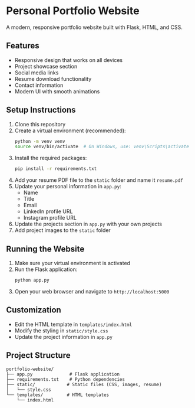 # Personal Portfolio Website

A modern, responsive portfolio website built with Flask, HTML, and CSS.

## Features

- Responsive design that works on all devices
- Project showcase section
- Social media links
- Resume download functionality
- Contact information
- Modern UI with smooth animations

## Setup Instructions

1. Clone this repository
2. Create a virtual environment (recommended):
   ```bash
   python -m venv venv
   source venv/bin/activate  # On Windows, use: venv\Scripts\activate
   ```
3. Install the required packages:
   ```bash
   pip install -r requirements.txt
   ```
4. Add your resume PDF file to the `static` folder and name it `resume.pdf`
5. Update your personal information in `app.py`:
   - Name
   - Title
   - Email
   - LinkedIn profile URL
   - Instagram profile URL
6. Update the projects section in `app.py` with your own projects
7. Add project images to the `static` folder

## Running the Website

1. Make sure your virtual environment is activated
2. Run the Flask application:
   ```bash
   python app.py
   ```
3. Open your web browser and navigate to `http://localhost:5000`

## Customization

- Edit the HTML template in `templates/index.html`
- Modify the styling in `static/style.css`
- Update the project information in `app.py`

## Project Structure

```
portfolio-website/
├── app.py              # Flask application
├── requirements.txt    # Python dependencies
├── static/            # Static files (CSS, images, resume)
│   └── style.css
└── templates/         # HTML templates
    └── index.html
``` 